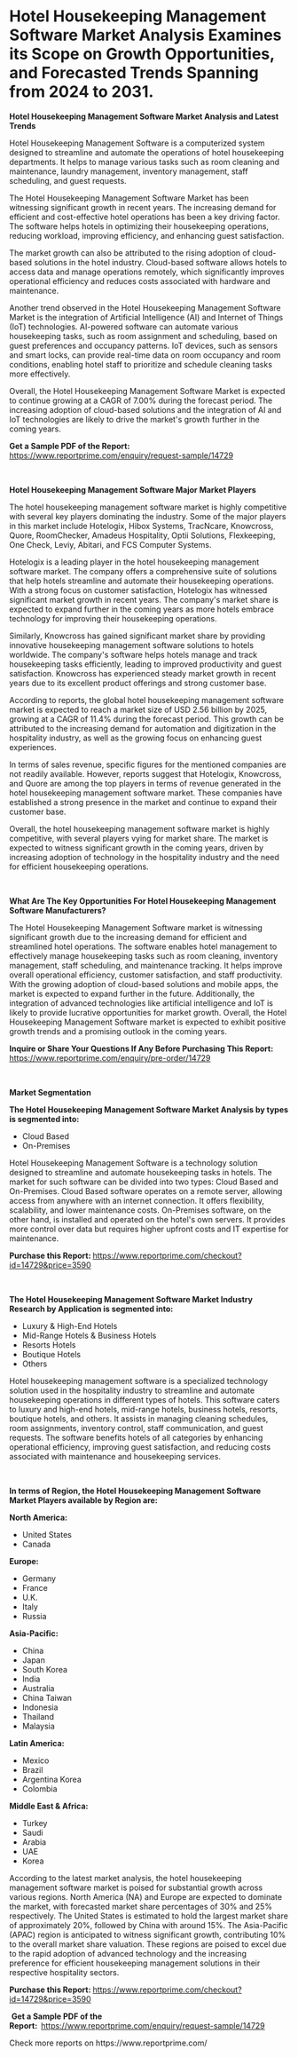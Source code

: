 <p><h1>Hotel Housekeeping Management Software Market Analysis Examines its Scope on Growth Opportunities, and Forecasted Trends Spanning from 2024 to 2031.</h1></p><p><strong>Hotel Housekeeping Management Software Market Analysis and Latest Trends</strong></p>
<p><p>Hotel Housekeeping Management Software is a computerized system designed to streamline and automate the operations of hotel housekeeping departments. It helps to manage various tasks such as room cleaning and maintenance, laundry management, inventory management, staff scheduling, and guest requests.</p><p>The Hotel Housekeeping Management Software Market has been witnessing significant growth in recent years. The increasing demand for efficient and cost-effective hotel operations has been a key driving factor. The software helps hotels in optimizing their housekeeping operations, reducing workload, improving efficiency, and enhancing guest satisfaction.</p><p>The market growth can also be attributed to the rising adoption of cloud-based solutions in the hotel industry. Cloud-based software allows hotels to access data and manage operations remotely, which significantly improves operational efficiency and reduces costs associated with hardware and maintenance.</p><p>Another trend observed in the Hotel Housekeeping Management Software Market is the integration of Artificial Intelligence (AI) and Internet of Things (IoT) technologies. AI-powered software can automate various housekeeping tasks, such as room assignment and scheduling, based on guest preferences and occupancy patterns. IoT devices, such as sensors and smart locks, can provide real-time data on room occupancy and room conditions, enabling hotel staff to prioritize and schedule cleaning tasks more effectively.</p><p>Overall, the Hotel Housekeeping Management Software Market is expected to continue growing at a CAGR of 7.00% during the forecast period. The increasing adoption of cloud-based solutions and the integration of AI and IoT technologies are likely to drive the market's growth further in the coming years.</p></p>
<p><strong>Get a Sample PDF of the Report:&nbsp;</strong> <a href="https://www.reportprime.com/enquiry/request-sample/14729">https://www.reportprime.com/enquiry/request-sample/14729</a></p>
<p>&nbsp;</p>
<p><strong>Hotel Housekeeping Management Software Major Market Players</strong></p>
<p><p>The hotel housekeeping management software market is highly competitive with several key players dominating the industry. Some of the major players in this market include Hotelogix, Hibox Systems, TracNcare, Knowcross, Quore, RoomChecker, Amadeus Hospitality, Optii Solutions, Flexkeeping, One Check, Leviy, Abitari, and FCS Computer Systems.</p><p>Hotelogix is a leading player in the hotel housekeeping management software market. The company offers a comprehensive suite of solutions that help hotels streamline and automate their housekeeping operations. With a strong focus on customer satisfaction, Hotelogix has witnessed significant market growth in recent years. The company's market share is expected to expand further in the coming years as more hotels embrace technology for improving their housekeeping operations.</p><p>Similarly, Knowcross has gained significant market share by providing innovative housekeeping management software solutions to hotels worldwide. The company's software helps hotels manage and track housekeeping tasks efficiently, leading to improved productivity and guest satisfaction. Knowcross has experienced steady market growth in recent years due to its excellent product offerings and strong customer base.</p><p>According to reports, the global hotel housekeeping management software market is expected to reach a market size of USD 2.56 billion by 2025, growing at a CAGR of 11.4% during the forecast period. This growth can be attributed to the increasing demand for automation and digitization in the hospitality industry, as well as the growing focus on enhancing guest experiences.</p><p>In terms of sales revenue, specific figures for the mentioned companies are not readily available. However, reports suggest that Hotelogix, Knowcross, and Quore are among the top players in terms of revenue generated in the hotel housekeeping management software market. These companies have established a strong presence in the market and continue to expand their customer base.</p><p>Overall, the hotel housekeeping management software market is highly competitive, with several players vying for market share. The market is expected to witness significant growth in the coming years, driven by increasing adoption of technology in the hospitality industry and the need for efficient housekeeping operations.</p></p>
<p>&nbsp;</p>
<p><strong>What Are The Key Opportunities For Hotel Housekeeping Management Software Manufacturers?</strong></p>
<p><p>The Hotel Housekeeping Management Software market is witnessing significant growth due to the increasing demand for efficient and streamlined hotel operations. The software enables hotel management to effectively manage housekeeping tasks such as room cleaning, inventory management, staff scheduling, and maintenance tracking. It helps improve overall operational efficiency, customer satisfaction, and staff productivity. With the growing adoption of cloud-based solutions and mobile apps, the market is expected to expand further in the future. Additionally, the integration of advanced technologies like artificial intelligence and IoT is likely to provide lucrative opportunities for market growth. Overall, the Hotel Housekeeping Management Software market is expected to exhibit positive growth trends and a promising outlook in the coming years.</p></p>
<p><strong>Inquire or Share Your Questions If Any Before Purchasing This Report:</strong> <a href="https://www.reportprime.com/enquiry/pre-order/14729">https://www.reportprime.com/enquiry/pre-order/14729</a></p>
<p>&nbsp;</p>
<p><strong>Market Segmentation</strong></p>
<p><strong>The Hotel Housekeeping Management Software Market Analysis by types is segmented into:</strong></p>
<p><ul><li>Cloud Based</li><li>On-Premises</li></ul></p>
<p><p>Hotel Housekeeping Management Software is a technology solution designed to streamline and automate housekeeping tasks in hotels. The market for such software can be divided into two types: Cloud Based and On-Premises. Cloud Based software operates on a remote server, allowing access from anywhere with an internet connection. It offers flexibility, scalability, and lower maintenance costs. On-Premises software, on the other hand, is installed and operated on the hotel's own servers. It provides more control over data but requires higher upfront costs and IT expertise for maintenance.</p></p>
<p><strong>Purchase this Report:&nbsp;</strong><a href="https://www.reportprime.com/checkout?id=14729&price=3590">https://www.reportprime.com/checkout?id=14729&price=3590</a></p>
<p>&nbsp;</p>
<p><strong>The Hotel Housekeeping Management Software Market Industry Research by Application is segmented into:</strong></p>
<p><ul><li>Luxury & High-End Hotels</li><li>Mid-Range Hotels & Business Hotels</li><li>Resorts Hotels</li><li>Boutique Hotels</li><li>Others</li></ul></p>
<p><p>Hotel housekeeping management software is a specialized technology solution used in the hospitality industry to streamline and automate housekeeping operations in different types of hotels. This software caters to luxury and high-end hotels, mid-range hotels, business hotels, resorts, boutique hotels, and others. It assists in managing cleaning schedules, room assignments, inventory control, staff communication, and guest requests. The software benefits hotels of all categories by enhancing operational efficiency, improving guest satisfaction, and reducing costs associated with maintenance and housekeeping services.</p></p>
<p>&nbsp;</p>
<p><strong>In terms of Region, the Hotel Housekeeping Management Software Market Players available by Region are:</strong></p>
<p>
    <p> <strong> North America: </strong>
        <ul>
            <li>United States</li>
            <li>Canada</li>
        </ul>
        </p> 
    <p> <strong> Europe: </strong>
        <ul>
            <li>Germany</li>
            <li>France</li>
            <li>U.K.</li>
            <li>Italy</li>
            <li>Russia</li>
        </ul>
        </p> 
    <p> <strong> Asia-Pacific: </strong>
        <ul>
            <li>China</li>
            <li>Japan</li>
            <li>South Korea</li>
            <li>India</li>
            <li>Australia</li>
            <li>China Taiwan</li>
            <li>Indonesia</li>
            <li>Thailand</li>
            <li>Malaysia</li>
        </ul>
        </p> 
    <p> <strong> Latin America: </strong>
        <ul>
            <li>Mexico</li>
            <li>Brazil</li>
            <li>Argentina Korea</li>
            <li>Colombia</li>
        </ul>
        </p> 
    <p> <strong> Middle East & Africa: </strong>
        <ul>
            <li>Turkey</li>
            <li>Saudi</li>
            <li>Arabia</li>
            <li>UAE</li>
            <li>Korea</li>
        </ul>
    </p>
    </p>
<p><p>According to the latest market analysis, the hotel housekeeping management software market is poised for substantial growth across various regions. North America (NA) and Europe are expected to dominate the market, with forecasted market share percentages of 30% and 25% respectively. The United States is estimated to hold the largest market share of approximately 20%, followed by China with around 15%. The Asia-Pacific (APAC) region is anticipated to witness significant growth, contributing 10% to the overall market share valuation. These regions are poised to excel due to the rapid adoption of advanced technology and the increasing preference for efficient housekeeping management solutions in their respective hospitality sectors.</p></p>
<p><strong>Purchase this Report: </strong><a href="https://www.reportprime.com/checkout?id=14729&price=3590">https://www.reportprime.com/checkout?id=14729&price=3590</a></p>
<p>&nbsp;<strong>Get a Sample PDF of the Report:&nbsp;&nbsp;</strong><a href="https://www.reportprime.com/enquiry/request-sample/14729">https://www.reportprime.com/enquiry/request-sample/14729</a></p>
<p><strong></strong></p>
<p>Check more reports on https://www.reportprime.com/</p>